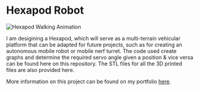 # Hexapod Robot
![Hexapod Walking Animation](../main/Screenshots%20%26%20GIFs/Walking-LargeStep-Isometric.gif)


I am desigining a Hexapod, which will serve as a multi-terrain vehicular platform that can be adapted for future projects, such as for creating an autonomous mobile robot or mobile nerf turret. The code used create 
graphs and determine the required servo angle given a position & vice versa can be found here on this repository. The STL files for all the 3D printed files are also provided here.

More information on this project can be found on my portfolio [here](https://hariselva.github.io/Portfolio/).
